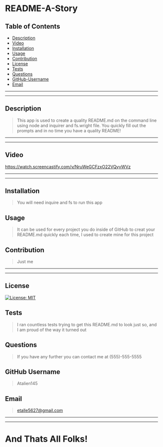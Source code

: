 # README-A-Story


  ## Table of Contents 
  * [Description](#description)
  * [Video](#video)
  * [Installation](#installation)
  * [Usage](#usage)
  * [Contribution](#contibution)
  * [License](#license)
  * [Tests](#tests) 
  * [Questions](#questions)
  * [GitHub-Username](#github-username)
  * [Email](#email)
  
  
  ---
  
  ---
  ## Description 
  > This app is used to create a quality README.md on the command line using node and inquirer and fs.wright file. You quickly fill out the prompts and in no time you have a quality README!
  
  ---

  ---
  ## Video
  https://watch.screencastify.com/v/NruWeGCFzxO22VQyvWVz


  ---

  ---
  
  ## Installation
  > You will need inquire and fs to run this app
  
  ## Usage
  
  > It can be used for every project you do inside of GitHub to creat your README.md quickly each time, I used to create mine for this project
  
  ## Contribution 
  > Just me
  
  ---
  
  ---
  ## License 
  > 


   [![License: MIT](https://img.shields.io/badge/License-MIT-yellow.svg)](https://opensource.org/licenses/MIT)
  
  
  ## Tests 
  > I ran countless tests trying to get this README.md to look just so, and I am proud of the way it turned out
  
  ## Questions
  > If you have any further 
   you can contact me at (555)-555-5555

  
## GitHub Username 

> Atalien145

## Email
> etalle5627@gmail.com

  
  ---
  
  ---
  
  # And Thats All Folks!
